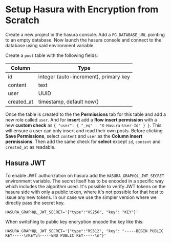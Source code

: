 # Setup Hasura with Encryption from Scratch

Create a new project in the hasura console. Add a `PG_DATABASE_URL` pointing to an empty database. Now launch the hasura console and connect to the database using said environment variable.

Create a `post` table with the following fields:

| Column     | Type                                  |
| ---------- | ------------------------------------- |
| id         | integer (auto-increment), primary key |
| content    | text                                  |
| user       | UUID                                  |
| created_at | timestamp, default now()              |

Once the table is created to the the **Permissions** tab for this table and add a new role called `user`. And for **insert** add a **Row insert permission** with a new **custom check** as `{ "user": { "_eq" : "X-Hasura-User-Id" } }`. This will ensure a user can only insert and read their own posts. Before clicking **Save Permissions**, select `content` and `user` as the **Column insert permissions**. Then add the same check for **select** except `id`, `content` and `created_at` as readable.

## Hasura JWT

To enable JWT authorization on hasura add the `HASURA_GRAPHQL_JWT_SECRET` environment variable. The secret itself has to be encoded in a specific way which includes the algorithm used. It's possible to verify JWT tokens on the hasura side with only a public token, where it's not possible for that host to issue any new tokens. In our case we use the simpler version where we directly pass the secret key.

```
HASURA_GRAPHQL_JWT_SECRET='{"type":"HS256", "key": "KEY"}'
```

When switching to public key encryption encode the key like this:

```
HASURA_GRAPHQL_JWT_SECRET='{"type":"RS512", "key": "-----BEGIN PUBLIC KEY-----\nKEY\n-----END PUBLIC KEY-----\n"}'
```
